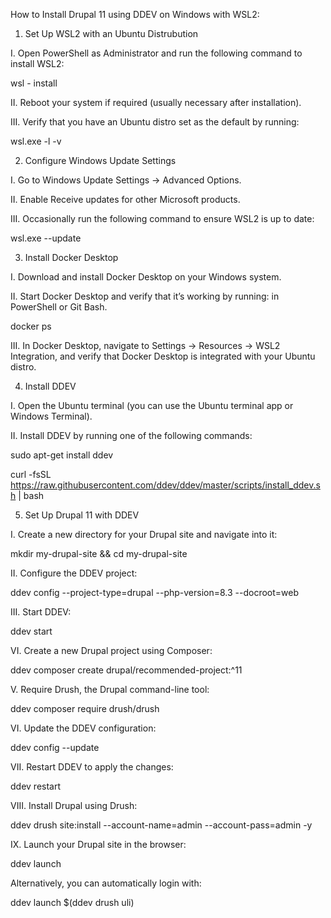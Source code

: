 How to Install Drupal 11 using DDEV on Windows with WSL2:

1. Set Up WSL2 with an Ubuntu Distrubution

I. Open PowerShell as Administrator and run the following command to install WSL2:

wsl - install

II. Reboot your system if required (usually necessary after installation).

III. Verify that you have an Ubuntu distro set as the default by running:

wsl.exe -l -v

2. Configure Windows Update Settings

I. Go to Windows Update Settings → Advanced Options.

II. Enable Receive updates for other Microsoft products.

III. Occasionally run the following command to ensure WSL2 is up to date:

wsl.exe --update

3. Install Docker Desktop

I. Download and install Docker Desktop on your Windows system.

II. Start Docker Desktop and verify that it’s working by running: in PowerShell or Git Bash.

docker ps

III. In Docker Desktop, navigate to Settings → Resources → WSL2 Integration, and verify that Docker Desktop is integrated with your Ubuntu distro.

4. Install DDEV

I. Open the Ubuntu terminal (you can use the Ubuntu terminal app or Windows Terminal).

II. Install DDEV by running one of the following commands:

sudo apt-get install ddev

curl -fsSL https://raw.githubusercontent.com/ddev/ddev/master/scripts/install_ddev.sh | bash

5. Set Up Drupal 11 with DDEV

I. Create a new directory for your Drupal site and navigate into it:

mkdir my-drupal-site && cd my-drupal-site

II. Configure the DDEV project:

ddev config --project-type=drupal --php-version=8.3 --docroot=web

III. Start DDEV:

ddev start

VI. Create a new Drupal project using Composer:

ddev composer create drupal/recommended-project:^11

V. Require Drush, the Drupal command-line tool:

ddev composer require drush/drush

VI. Update the DDEV configuration:

ddev config --update

VII. Restart DDEV to apply the changes:

ddev restart

VIII. Install Drupal using Drush:

ddev drush site:install --account-name=admin --account-pass=admin -y

IX. Launch your Drupal site in the browser:

ddev launch

Alternatively, you can automatically login with:

ddev launch $(ddev drush uli)




